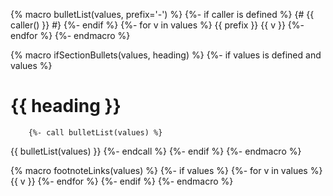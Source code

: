 {% macro bulletList(values, prefix='-') %}
    {%- if caller is defined %}
{# {{ caller() }} #}
    {%- endif %}
    {%- for v in values %}
{{ prefix }} {{ v }}
    {%- endfor %}
{%- endmacro %}

{% macro ifSectionBullets(values, heading) %}
    {%- if values is defined and values %}

# {{ heading }}

        {%- call bulletList(values) %}
{{ bulletList(values) }}
        {%- endcall %}
    {%- endif %}
{%- endmacro %}

{% macro footnoteLinks(values) %}
{%- if values %}
{%- for v in values %}
{{ v }}
{%- endfor %}
{%- endif %}
{%- endmacro %}
